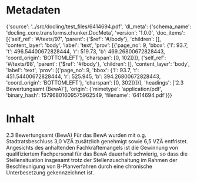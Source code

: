 # Metadaten
{'source': '../src/docling/test_files/6414694.pdf', 'dl_meta': {'schema_name': 'docling_core.transforms.chunker.DocMeta', 'version': '1.0.0', 'doc_items': [{'self_ref': '#/texts/97', 'parent': {'$ref': '#/body'}, 'children': [], 'content_layer': 'body', 'label': 'text', 'prov': [{'page_no': 9, 'bbox': {'l': 93.7, 't': 496.54400672828444, 'r': 519.73, 'b': 469.26800672828443, 'coord_origin': 'BOTTOMLEFT'}, 'charspan': [0, 102]}]}, {'self_ref': '#/texts/98', 'parent': {'$ref': '#/body'}, 'children': [], 'content_layer': 'body', 'label': 'text', 'prov': [{'page_no': 9, 'bbox': {'l': 93.7, 't': 451.54400672828444, 'r': 525.945, 'b': 394.26800672828443, 'coord_origin': 'BOTTOMLEFT'}, 'charspan': [0, 302]}]}], 'headings': ['2.3 Bewertungsamt (BewA)'], 'origin': {'mimetype': 'application/pdf', 'binary_hash': 15796801609575962549, 'filename': '6414694.pdf'}}}

# Inhalt
2.3 Bewertungsamt (BewA)
Für das BewA wurden mit o.g. Stadtratsbeschluss 3,0 VZÄ zusätzlich genehmigt sowie 6,5 VZÄ entfristet.
Angesichts des anhaltenden Fachkräftemangels ist die Gewinnung von qualifiziertem Fachpersonal für das BewA dauerhaft schwierig, so dass die Stellensituation insgesamt trotz der Stellenzuschaltung im Rahmen der Beschleunigung von B-Planverfahren durch eine chronische Unterbesetzung gekennzeichnet ist.